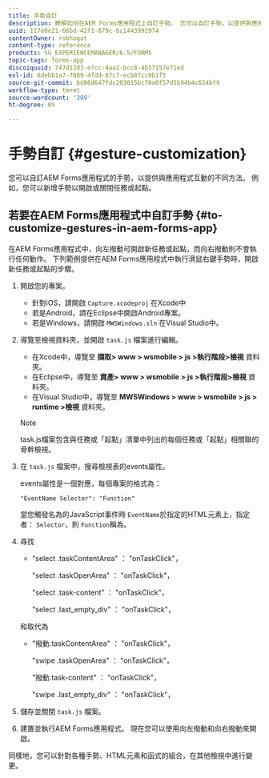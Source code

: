 ```yaml
---
title: 手勢自訂
description: 瞭解如何在AEM Forms應用程式上自訂手勢。 您可以自訂手勢，以提供與應用程式互動的獨特方法。
uuid: 117e0e21-66bd-42f1-879c-6c1443991974
contentOwner: robhagat
content-type: reference
products: SG_EXPERIENCEMANAGER/6.5/FORMS
topic-tags: forms-app
discoiquuid: 747d13d3-e7cc-4aa1-bcc8-4b57157e71ed
exl-id: 6debb1a7-7889-4fdd-87c7-ecb87cc0b1f5
source-git-commit: bd86d647fdc203015bc70a0f57d5b94b4c634bf9
workflow-type: tm+mt
source-wordcount: '309'
ht-degree: 0%

---
```


# 手勢自訂 {#gesture-customization}

您可以自訂AEM Forms應用程式的手勢，以提供與應用程式互動的不同方法。 例如，您可以新增手勢以開啟或關閉任務或起點。

## 若要在AEM Forms應用程式中自訂手勢 {#to-customize-gestures-in-aem-forms-app}

在AEM Forms應用程式中，向左撥動可開啟新任務或起點，而向右撥動則不會執行任何動作。 下列範例提供在AEM Forms應用程式中執行滑鼠右鍵手勢時，開啟新任務或起點的步驟。

1. 開啟您的專案。

   * 針對iOS，請開啟 `Capture.xcodeproj` 在Xcode中
   * 若是Android，請在Eclipse中開啟Android專案。
   * 若是Windows，請開啟 `MWSWindows.sln` 在Visual Studio中。

1. 導覽至檢視資料夾，並開啟 `task.js` 檔案進行編輯。

   * 在Xcode中，導覽至 **擷取> www > wsmobile > js >執行階段>檢視** 資料夾。
   * 在Eclipse中，導覽至 **資產> www > wsmobile > js >執行階段>檢視** 資料夾。
   * 在Visual Studio中，導覽至 **MWSWindows > www > wsmobile > js > runtime >檢視** 資料夾。

   >[!NOTE]
   >
   >task.js檔案包含與任務或「起點」清單中列出的每個任務或「起點」相關聯的骨幹檢視。

1. 在 `task.js` 檔案中，搜尋檢視表的events屬性。

   events屬性是一個對應，每個專案的格式為：

   `"EventName Selector": "Function"`

   當您觸發名為的JavaScript事件時 `EventName`於指定的HTML元素上，指定者： `Selector`，則 `Function`稱為。

1. 尋找

   * &quot;select .taskContentArea&quot; ： &quot;onTaskClick&quot;，

     &quot;select .taskOpenArea&quot; ： &quot;onTaskClick&quot;，

     &quot;select .task-content&quot; ： &quot;onTaskClick&quot;，

     &quot;select .last_empty_div&quot; ： &quot;onTaskClick&quot;，

   和取代為

   * &quot;撥動.taskContentArea&quot; ： &quot;onTaskClick&quot;，

     &quot;swipe .taskOpenArea&quot; ： &quot;onTaskClick&quot;，

     &quot;撥動.task-content&quot; ： &quot;onTaskClick&quot;，

     &quot;swipe .last_empty_div&quot; ： &quot;onTaskClick&quot;，

1. 儲存並關閉 `task.js` 檔案。
1. 建置並執行AEM Forms應用程式。 現在您可以使用向左撥動和向右撥動來開啟。

同樣地，您可以針對各種手勢、HTML元素和函式的組合，在其他檢視中進行變更。
